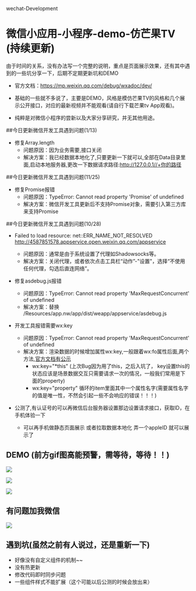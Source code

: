 wechat-Development

# 微信小应用-小程序-demo-仿芒果TV (持续更新)

由于时间的关系，没有办法写一个完整的说明，重点是页面展示效果，还有其中遇到的一些坑分享一下，后期不定期更新坑和DEMO

* 官方文档：https://mp.weixin.qq.com/debug/wxadoc/dev/

* 基础的一些就不多说了，主要是DEMO，风格是模仿芒果TV的风格和几个展示公开接口，对应的最新视频并不能观看(请自行下载芒果tv App观看)。

* 纯粹是对微信小程序的尝新以及大家分享研究，并无其他用途。

##今日更新微信开发工具遇到问题(1/13)
* 修复Array.length
	* 问题原因：因为业务需要,接口关闭
	* 解决方案：我已经数据本地化了,只要更新一下就可以,全部在Data目录里面,启动本地服务器,更改一下数据请求路径:http://127.0.0.1//+你的路径

##今日更新微信开发工具遇到问题(11/25)
* 修复Promise报错
	* 问题原因：TypeError: Cannot read property 'Promise' of undefined
	* 解决方案：微信开发工具更新后不支持Promise对象，需要引入第三方库来支持Promise

##今日更新微信开发工具遇到问题(10/28)

* Failed to load resource: net::ERR_NAME_NOT_RESOLVED http://4587851578.appservice.open.weixin.qq.com/appservice
	* 问题原因：通常是由于系统设置了代理如Shadowsocks等。
	* 解决方案：关闭代理，或者依次点击工具栏“动作”-"设置"，选择“不使用任何代理，勾选后直连网络”。

* 修复asdebug.js报错
	* 问题原因：TypeError: Cannot read property 'MaxRequestConcurrent' of undefined
	* 解决方案：替换 /Resources/app.nw/app/dist/weapp/appservice/asdebug.js

* 开发工具报错需要wx:key
	* 问题原因：TypeError: Cannot read property 'MaxRequestConcurrent' of undefined
	* 解决方案：渲染数据的时候增加属性wx:key,一般跟着wx:fo属性后面,两个方法,[官方文档有公示](https://mp.weixin.qq.com/debug/wxadoc/dev/framework/view/wxml/list.html?t=1477656501986)
		* wx:key="*this" (上次Bug因为用了this，之后入坑了，
		key设置this的状态应该是场景数据交互只需要请求一次的情况，一般我们常用是下面的property)
		* wx:key="property" 循环的item里面其中一个属性名字(需要属性名字的值是唯一性，不然会引起一些不会响应的错误！！！)

* 公测了,有认证号的可以再微信后台服务器设置那边设置请求接口，获取ID，在手机体验一下
	* 可以再手机做静态页面展示 或者拉取数据本地化 弄一个appleID 就可以展示了
	

## DEMO (前方gif图高能预警，需等待，等待！！)

![](https://github.com/web-Marker/wechat-Development/raw/master/image/3.gif) 

![](https://github.com/web-Marker/wechat-Development/raw/master/image/4.gif) 

![](https://github.com/web-Marker/wechat-Development/raw/master/image/5.gif)

## 有问题加我微信

![](https://github.com/web-Marker/wechat-Development/blob/master/image/code.png)

## 遇到坑(虽然之前有人说过，还是重新一下)

* 好像没有自定义组件的机制~~
* 没有热更新
* 修改代码即时同步问题
* 一些组件样式不能扩展（这个可能以后公测的时候会放出来）



